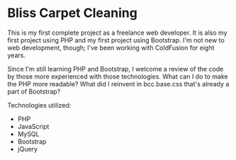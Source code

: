 # Bliss Carpet Cleaning
This is my first complete project as a freelance web developer. It is also my first project using PHP and my first project using
Bootstrap. I'm not new to web development, though; I've been working with ColdFusion for eight years.

Since I'm still learning PHP and Bootstrap, I welcome a review of the code by those more experienced with those technologies. What can I do to make the PHP more readable? What did I reinvent in bcc.base.css that's already a part of Bootstrap?

Technologies utilized:
 * PHP
 * JavaScript
 * MySQL
 * Bootstrap
 * jQuery

